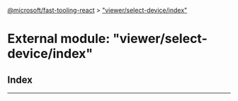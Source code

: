 [@microsoft/fast-tooling-react](../README.md) > ["viewer/select-device/index"](../modules/_viewer_select_device_index_.md)

# External module: "viewer/select-device/index"

## Index

---

